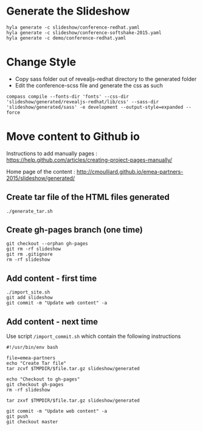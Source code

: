 # Generate the Slideshow

    hyla generate -c slideshow/conference-redhat.yaml
    hyla generate -c slideshow/conference-softshake-2015.yaml
    hyla generate -c demo/conference-redhat.yaml
    
# Change Style
    
* Copy sass folder out of revealjs-redhat directory to the generated folder
* Edit the conference-scss file and generate the css as such

```
compass compile --fonts-dir 'fonts' --css-dir 'slideshow/generated/revealjs-redhat/lib/css' --sass-dir 'slideshow/generated/sass' -e development --output-style=expanded --force
```    

# Move content to Github io

Instructions to add manually pages : https://help.github.com/articles/creating-project-pages-manually/

Home page of the content : http://cmoulliard.github.io/emea-partners-2015/slideshow/generated/

## Create tar file of the HTML files generated 

    ./generate_tar.sh
    
## Create gh-pages branch (one time)

    git checkout --orphan gh-pages
    git rm -rf slideshow 
    git rm .gitignore
    rm -rf slideshow  
    
## Add content  - first time

    ./import_site.sh
    git add slideshow
    git commit -m "Update web content" -a
    
## Add content - next time 

Use script `/import_commit.sh` which contain the following instructions

```
#!/usr/bin/env bash

file=emea-partners
echo "Create Tar file"
tar zcvf $TMPDIR/$file.tar.gz slideshow/generated

echo "Checkout to gh-pages"
git checkout gh-pages
rm -rf slideshow

tar zxvf $TMPDIR/$file.tar.gz slideshow/generated

git commit -m "Update web content" -a
git push
git checkout master
```    
    